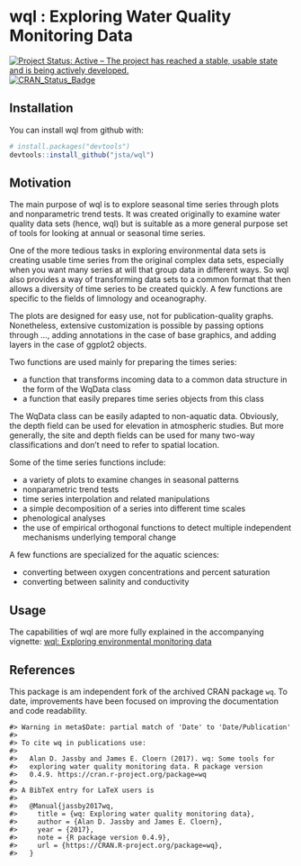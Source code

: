 
<!-- README.md is generated from README.Rmd. Please edit that file -->

# wql : Exploring Water Quality Monitoring Data

[![Project Status: Active – The project has reached a stable, usable
state and is being actively
developed.](http://www.repostatus.org/badges/latest/active.svg)](http://www.repostatus.org/#active)
[![CRAN\_Status\_Badge](http://www.r-pkg.org/badges/version/wql)](https://cran.r-project.org/package=wql)

## Installation

You can install wql from github with:

``` r
# install.packages("devtools")
devtools::install_github("jsta/wql")
```

## Motivation

The main purpose of wql is to explore seasonal time series through plots
and nonparametric trend tests. It was created originally to examine
water quality data sets (hence, wql) but is suitable as a more general
purpose set of tools for looking at annual or seasonal time series.

One of the more tedious tasks in exploring environmental data sets is
creating usable time series from the original complex data sets,
especially when you want many series at will that group data in
different ways. So wql also provides a way of transforming data sets to
a common format that then allows a diversity of time series to be
created quickly. A few functions are specific to the fields of limnology
and oceanography.

The plots are designed for easy use, not for publication-quality graphs.
Nonetheless, extensive customization is possible by passing options
through …, adding annotations in the case of base graphics, and adding
layers in the case of ggplot2 objects.

Two functions are used mainly for preparing the times series:

  - a function that transforms incoming data to a common data structure
    in the form of the WqData class
  - a function that easily prepares time series objects from this class

The WqData class can be easily adapted to non-aquatic data. Obviously,
the depth field can be used for elevation in atmospheric studies. But
more generally, the site and depth fields can be used for many two-way
classifications and don’t need to refer to spatial location.

Some of the time series functions include:

  - a variety of plots to examine changes in seasonal patterns
  - nonparametric trend tests
  - time series interpolation and related manipulations
  - a simple decomposition of a series into different time scales
  - phenological analyses
  - the use of empirical orthogonal functions to detect multiple
    independent mechanisms underlying temporal change

A few functions are specialized for the aquatic sciences:

  - converting between oxygen concentrations and percent saturation
  - converting between salinity and conductivity

## Usage

The capabilities of wql are more fully explained in the accompanying
vignette: [wql: Exploring environmental monitoring
data](https://jsta.github.io/wql/articles/wql-package.html)

## References

This package is am independent fork of the archived CRAN package `wq`.
To date, improvements have been focused on improving the documentation
and code
    readability.

    #> Warning in meta$Date: partial match of 'Date' to 'Date/Publication'
    #> 
    #> To cite wq in publications use:
    #> 
    #>   Alan D. Jassby and James E. Cloern (2017). wq: Some tools for
    #>   exploring water quality monitoring data. R package version
    #>   0.4.9. https://cran.r-project.org/package=wq
    #> 
    #> A BibTeX entry for LaTeX users is
    #> 
    #>   @Manual{jassby2017wq,
    #>     title = {wq: Exploring water quality monitoring data},
    #>     author = {Alan D. Jassby and James E. Cloern},
    #>     year = {2017},
    #>     note = {R package version 0.4.9},
    #>     url = {https://CRAN.R-project.org/package=wq},
    #>   }
